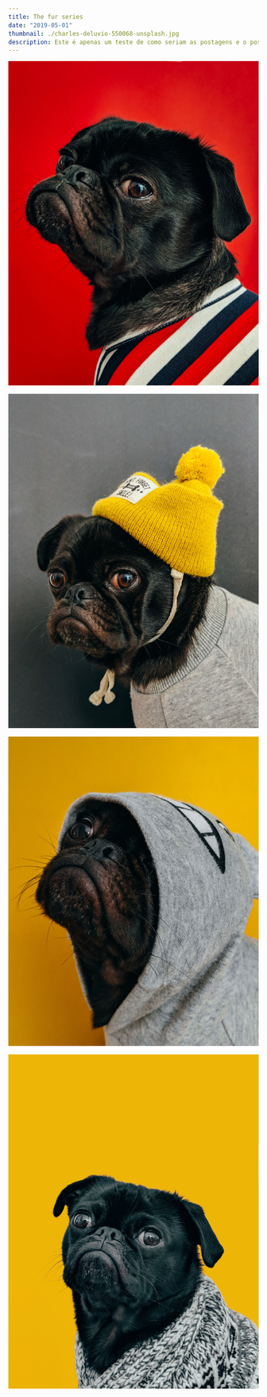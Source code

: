 ```yaml
---
title: The fur series
date: "2019-05-01"
thumbnail: ./charles-deluvio-550068-unsplash.jpg
description: Este é apenas um teste de como seriam as postagens e o possivel detalhamento do cardápio
---
```



![Cute dog](./charles-deluvio-540415-unsplash.jpg)

![Cute dog](./charles-deluvio-540418-unsplash.jpg)

![Cute dog](./charles-deluvio-540420-unsplash.jpg)

![Cute dog](./charles-deluvio-547196-unsplash.jpg)

